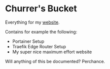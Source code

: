 # Churrer's Bucket

Everything for my [website](https://churrer.ch).

Contains for example the following:
- Portainer Setup
- Traefik Edge Router Setup
- My super nice maximum effort website

Will anything of this be documented? Perchance.